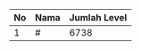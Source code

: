 | No | Nama            | Jumlah Level |
|----|-----------------|--------------|
| 1  | #    |    6738        |
